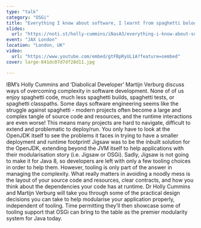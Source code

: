 ```yaml
---
type: "talk"
category: "OSGi"
title: "Everything I know about software, I learnt from spaghetti bolognese"
slides:
  url: "https://noti.st/holly-cummins/iNasA3/everything-i-know-about-software-i-learnt-from-spaghetti-bolognese"
event: "JAX London"
location: "London, UK"
video:
  url: "https://www.youtube.com/embed/gtFBpRyUL1A?feature=oembed"
cover: large-841dc07d7df28d11.jpg

---
```

IBM’s Holly Cummins and ‘Diabolical Developer’ Martijn Verburg discuss ways of overcoming complexity in software development.
None of of us enjoy spaghetti code, much less spaghetti builds, spaghetti tests, or spaghetti classpaths. Some days software engineering seems like the struggle against spaghetti - modern projects often become a large and complex tangle of source code and resources, and the runtime interactions are even worse! This means many projects are hard to navigate, difficult to extend and problematic to deploy/run. You only have to look at the OpenJDK itself to see the problems it faces in trying to have a smaller deployment and runtime footprint! Jigsaw was to be the inbuilt solution for the OpenJDK, extending beyond the JVM itself to help applications with their modularisation story (i.e. Jigsaw or OSGi). Sadly, Jigsaw is not going to make it for Java 8, so developers are left with only a few tooling choices in order to help them. However, tooling is only part of the answer in managing the complexity. What really matters in avoiding a noodly mess is the layout of your source code and resources, clear contracts, and how you think about the dependencies your code has at runtime. Dr Holly Cummins and Martijn Verburg will take you through some of the practical design decisions you can take to help modularise your application properly, independent of tooling. Time permitting they’ll then showcase some of tooling support that OSGi can bring to the table as the premier modularity system for Java today.